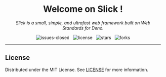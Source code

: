 <h1 align="center">Welcome on Slick !</h1>

<p align="center">
    <em>
        Slick is a small, simple, and ultrafast web framework built on Web Standards for Deno.
    </em>
</p>

<p align="center">
    <img src="https://img.shields.io/github/issues-closed/8borane8/webtools-slick.svg" alt="issues-closed" />
	&nbsp;
    <img src="https://img.shields.io/github/license/8borane8/webtools-slick.svg" alt="license" />
    &nbsp;
    <img src="https://img.shields.io/github/stars/8borane8/webtools-slick.svg" alt="stars" />
    &nbsp;
    <img src="https://img.shields.io/github/forks/8borane8/webtools-slick.svg" alt="forks" />
</p>

<hr>

## License

Distributed under the MIT License. See [LICENSE](LICENSE) for more information.
